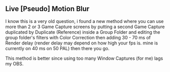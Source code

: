 ## Live [Pseudo] Motion Blur

I know this is a very old question, i found a new method where you can use more than 2 or 3 Game Capture screens by putting a second Game Capture duplicated by Duplicate (Reference) inside a Group Folder and editing the group folder's filters with Color Correction then adding 30 - 70 ms of Render delay (render delay may depend on how high your fps is. mine is currently on 40 ms on 50 PAL) then there you go.

This method is better since using too many Window Captures (for me) lags my OBS.